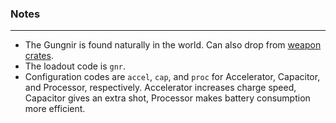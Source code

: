 ### Notes
---
- The Gungnir is found naturally in the world. Can also drop from [weapon crates](https://gitlab.com/accensi/hd-addons/weapon-crate).
- The loadout code is `gnr`.
- Configuration codes are `accel`, `cap`, and `proc` for Accelerator, Capacitor, and Processor, respectively. Accelerator increases charge speed, Capacitor gives an extra shot, Processor makes battery consumption more efficient.